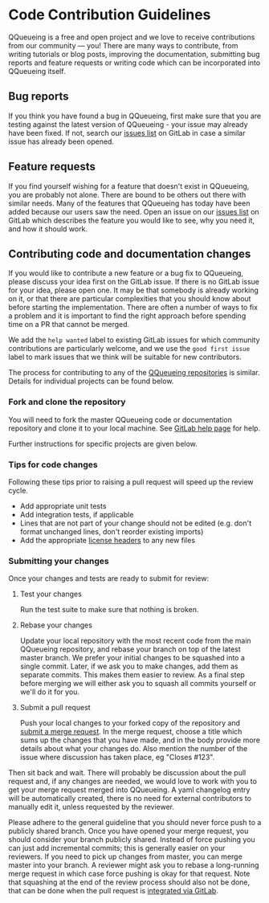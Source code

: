# Code Contribution Guidelines

QQueueing is a free and open project and we love to receive contributions from our community — you! There are many ways to contribute, from writing tutorials or blog posts, improving the documentation, submitting bug reports and feature requests or writing code which can be incorporated into QQueueing itself.

Bug reports
-----------

If you think you have found a bug in QQueueing, first make sure that you are testing against the latest version of QQueueing - your issue may already have been fixed. If not, search our [issues list](https://lab.ssafy.com/s10-final/S10P31A401/-/issues) on GitLab in case a similar issue has already been opened.


Feature requests
----------------

If you find yourself wishing for a feature that doesn't exist in QQueueing, you are probably not alone. There are bound to be others out there with similar needs. Many of the features that QQueueing has today have been added because our users saw the need.
Open an issue on our [issues list](https://lab.ssafy.com/s10-final/S10P31A401/-/issues) on GitLab which describes the feature you would like to see, why you need it, and how it should work.

Contributing code and documentation changes
-------------------------------------------

If you would like to contribute a new feature or a bug fix to QQueueing,
please discuss your idea first on the GitLab issue. If there is no GitLab issue
for your idea, please open one. It may be that somebody is already working on
it, or that there are particular complexities that you should know about before
starting the implementation. There are often a number of ways to fix a problem
and it is important to find the right approach before spending time on a PR
that cannot be merged.

We add the `help wanted` label to existing GitLab issues for which community
contributions are particularly welcome, and we use the `good first issue` label
to mark issues that we think will be suitable for new contributors.

The process for contributing to any of the [QQueueing repositories](https://lab.ssafy.com/s10-final/S10P31A401) is similar. Details for individual projects can be found below.

### Fork and clone the repository

You will need to fork the master QQueueing code or documentation repository and clone it to your local machine. See
[GitLab help page](https://docs.gitlab.com/ee/user/project/repository/forking_workflow.html) for help.

Further instructions for specific projects are given below.

### Tips for code changes
Following these tips prior to raising a pull request will speed up the review
cycle.

* Add appropriate unit tests 
* Add integration tests, if applicable
* Lines that are not part of your change should not be edited (e.g. don't format
  unchanged lines, don't reorder existing imports)
* Add the appropriate [license headers](https://lab.ssafy.com/s10-final/S10P31A401/-/blob/dev/LICENSE?ref_type=heads) to any new files


### Submitting your changes

Once your changes and tests are ready to submit for review:

1. Test your changes

    Run the test suite to make sure that nothing is broken. 

2. Rebase your changes

    Update your local repository with the most recent code from the main QQueueing repository, and rebase your branch on top of the latest master branch. We prefer your initial changes to be squashed into a single commit. Later, if we ask you to make changes, add them as separate commits.  This makes them easier to review.  As a final step before merging we will either ask you to squash all commits yourself or we'll do it for you.

3. Submit a pull request

    Push your local changes to your forked copy of the repository and [submit a merge request](https://docs.gitlab.com/ee/user/project/merge_requests/). In the merge request, choose a title which sums up the changes that you have made, and in the body provide more details about what your changes do. Also mention the number of the issue where discussion has taken place, eg "Closes #123".

Then sit back and wait. There will probably be discussion about the pull request and, if any changes are needed, we would love to work with you to get your merge request merged into QQueueing. A yaml changelog entry will be automatically created, there is no need for external contributors to manually edit it, unless requested by the reviewer.

Please adhere to the general guideline that you should never force push
to a publicly shared branch. Once you have opened your merge request, you
should consider your branch publicly shared. Instead of force pushing
you can just add incremental commits; this is generally easier on your
reviewers. If you need to pick up changes from master, you can merge
master into your branch. A reviewer might ask you to rebase a
long-running merge request in which case force pushing is okay for that
request. Note that squashing at the end of the review process should
also not be done, that can be done when the pull request is [integrated
via GitLab](https://docs.gitlab.com/ee/user/project/merge_requests/squash_and_merge.html).

